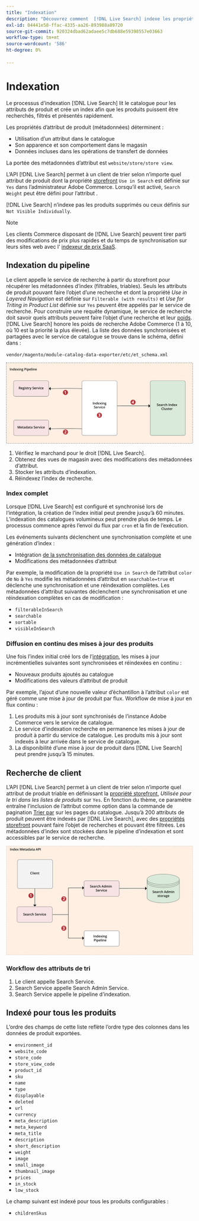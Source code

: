 ```yaml
---
title: "Indexation"
description: "Découvrez comment  [!DNL Live Search] indexe les propriétés d’attribut de produit."
exl-id: 04441e58-ffac-4335-aa26-893988a89720
source-git-commit: 920324dbad62adaee5c7db688e59398557e03663
workflow-type: tm+mt
source-wordcount: '586'
ht-degree: 0%

---
```


# Indexation

Le processus d’indexation [!DNL Live Search] lit le catalogue pour les attributs de produit et crée un index afin que les produits puissent être recherchés, filtrés et présentés rapidement.

Les propriétés d’attribut de produit (métadonnées) déterminent :

* Utilisation d’un attribut dans le catalogue
* Son apparence et son comportement dans le magasin
* Données incluses dans les opérations de transfert de données

La portée des métadonnées d’attribut est `website/store/store view`.

L’API [!DNL Live Search] permet à un client de trier selon n’importe quel attribut de produit dont la propriété [storefront](https://experienceleague.adobe.com/docs/commerce-admin/catalog/product-attributes/product-attributes.html) `Use in Search` est définie sur `Yes` dans l’administrateur Adobe Commerce. Lorsqu’il est activé, `Search Weight` peut être défini pour l’attribut .

[!DNL Live Search] n’indexe pas les produits supprimés ou ceux définis sur `Not Visible Individually`.

>[!NOTE]
>
> Les clients Commerce disposant de [!DNL Live Search] peuvent tirer parti des modifications de prix plus rapides et du temps de synchronisation sur leurs sites web avec l’ [ indexeur de prix SaaS](../price-index/price-indexing.md).

## Indexation du pipeline

Le client appelle le service de recherche à partir du storefront pour récupérer les métadonnées d’index (filtrables, triables). Seuls les attributs de produit pouvant faire l’objet d’une recherche et dont la propriété *Use in Layered Navigation* est définie sur `Filterable (with results)` et *Use for Triting in Product List* définie sur `Yes` peuvent être appelés par le service de recherche.
Pour construire une requête dynamique, le service de recherche doit savoir quels attributs peuvent faire l’objet d’une recherche et leur [poids](https://experienceleague.adobe.com/docs/commerce-admin/catalog/catalog/search/search-results.html#weighted-search). [!DNL Live Search] honore les poids de recherche Adobe Commerce (1 à 10, où 10 est la priorité la plus élevée). La liste des données synchronisées et partagées avec le service de catalogue se trouve dans le schéma, défini dans :

`vendor/magento/module-catalog-data-exporter/etc/et_schema.xml`

![[!DNL Live Search] Diagramme de recherche du client d&#39;indexation ](assets/indexing-pipeline.svg)

1. Vérifiez le marchand pour le droit [!DNL Live Search].
1. Obtenez des vues de magasin avec des modifications des métadonnées d’attribut.
1. Stocker les attributs d’indexation.
1. Réindexez l’index de recherche.

### Index complet

Lorsque [!DNL Live Search] est configuré et synchronisé lors de l’intégration, la création de l’index initial peut prendre jusqu’à 60 minutes. L’indexation des catalogues volumineux peut prendre plus de temps. Le processus commence après l’envoi du flux par `cron` et la fin de l’exécution.

Les événements suivants déclenchent une synchronisation complète et une génération d’index :

* Intégration [ de la synchronisation des données de catalogue ](install.md#synchronize-catalog-data)
* Modifications des métadonnées d’attribut

Par exemple, la modification de la propriété `Use in Search` de l’attribut `color` de `No` à `Yes` modifie les métadonnées d’attribut en `searchable=true` et déclenche une synchronisation et une réindexation complètes. Les métadonnées d’attribut suivantes déclenchent une synchronisation et une réindexation complètes en cas de modification :

* `filterableInSearch`
* `searchable`
* `sortable`
* `visibleInSearch`

### Diffusion en continu des mises à jour des produits

Une fois l’index initial créé lors de l’[intégration](install.md#synchronize-catalog-data), les mises à jour incrémentielles suivantes sont synchronisées et réindexées en continu :

* Nouveaux produits ajoutés au catalogue
* Modifications des valeurs d’attribut de produit

Par exemple, l’ajout d’une nouvelle valeur d’échantillon à l’attribut `color` est géré comme une mise à jour de produit par flux.
Workflow de mise à jour en flux continu :

1. Les produits mis à jour sont synchronisés de l’instance Adobe Commerce vers le service de catalogue.
1. Le service d’indexation recherche en permanence les mises à jour de produit à partir du service de catalogue. Les produits mis à jour sont indexés à leur arrivée dans le service de catalogue.
1. La disponibilité d’une mise à jour de produit dans [!DNL Live Search] peut prendre jusqu’à 15 minutes.

## Recherche de client

L’API [!DNL Live Search] permet à un client de trier selon n’importe quel attribut de produit triable en définissant la [propriété storefront](https://experienceleague.adobe.com/docs/commerce-admin/catalog/product-attributes/product-attributes.html), *Utilisée pour le tri dans les listes de produits* sur `Yes`. En fonction du thème, ce paramètre entraîne l’inclusion de l’attribut comme option dans la commande de pagination [Trier par](https://experienceleague.adobe.com/docs/commerce-admin/catalog/catalog/navigation/navigation.html) sur les pages du catalogue. Jusqu’à 200 attributs de produit peuvent être indexés par [!DNL Live Search], avec des [propriétés storefront](https://experienceleague.adobe.com/docs/commerce-admin/catalog/product-attributes/product-attributes.html) pouvant faire l’objet de recherches et pouvant être filtrées.
Les métadonnées d’index sont stockées dans le pipeline d’indexation et sont accessibles par le service de recherche.

![[!DNL Live Search] Diagramme d’API de métadonnées d’index ](assets/index-metadata-api.svg)

### Workflow des attributs de tri

1. Le client appelle Search Service.
1. Search Service appelle Search Admin Service.
1. Search Service appelle le pipeline d’indexation.

## Indexé pour tous les produits

L’ordre des champs de cette liste reflète l’ordre type des colonnes dans les données de produit exportées.

* `environment_id`
* `website_code`
* `store_code`
* `store_view_code`
* `product_id`
* `sku`
* `name`
* `type`
* `displayable`
* `deleted`
* `url`
* `currency`
* `meta_description`
* `meta_keyword`
* `meta_title`
* `description`
* `short_description`
* `weight`
* `image`
* `small_image`
* `thumbnail_image`
* `prices`
* `in_stock`
* `low_stock`

Le champ suivant est indexé pour tous les produits configurables :

* `childrenSkus`
